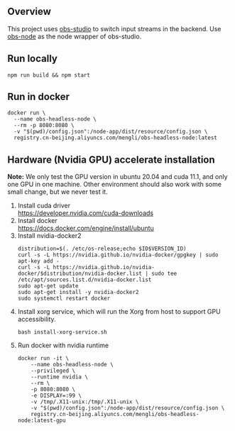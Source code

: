 ## Overview

This project uses [obs-studio](https://github.com/obsproject/obs-studio) to switch input streams in the backend.
Use [obs-node](https://github.com/MengLi619/obs-node) as the node wrapper of obs-studio.

## Run locally
```shell script
npm run build && npm start
```

## Run in docker
```shell script
docker run \
  --name obs-headless-node \
  --rm -p 8080:8080 \
  -v "$(pwd)/config.json":/node-app/dist/resource/config.json \
  registry.cn-beijing.aliyuncs.com/mengli/obs-headless-node:latest
```

## Hardware (Nvidia GPU) accelerate installation
**Note:** We only test the GPU version in ubuntu 20.04 and cuda 11.1, and only one GPU in one machine.
Other environment should also work with some small change, but we never test it. 
1. Install cuda driver    
https://developer.nvidia.com/cuda-downloads
2. Install docker    
https://docs.docker.com/engine/install/ubuntu
3. Install nvidia-docker2
    ```shell script
    distribution=$(. /etc/os-release;echo $ID$VERSION_ID)
    curl -s -L https://nvidia.github.io/nvidia-docker/gpgkey | sudo apt-key add -
    curl -s -L https://nvidia.github.io/nvidia-docker/$distribution/nvidia-docker.list | sudo tee /etc/apt/sources.list.d/nvidia-docker.list
    sudo apt-get update    
    sudo apt-get install -y nvidia-docker2
    sudo systemctl restart docker
    ```
4. Install xorg service, which will run the Xorg from host to support GPU accessibility.
    ```shell script
    bash install-xorg-service.sh
    ```
5. Run docker with nvidia runtime
    ```shell script
    docker run -it \
        --name obs-headless-node \
        --privileged \
        --runtime nvidia \
        --rm \
        -p 8080:8080 \
        -e DISPLAY=:99 \
        -v /tmp/.X11-unix:/tmp/.X11-unix \
        -v "$(pwd)/config.json":/node-app/dist/resource/config.json \
        registry.cn-beijing.aliyuncs.com/mengli/obs-headless-node:latest-gpu
    ```
    

